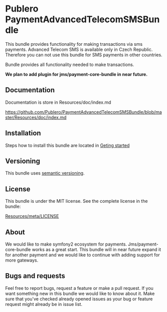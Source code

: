 Publero PaymentAdvancedTelecomSMSBundle
=======================================

This bundle provides functionality for making transactions via sms payments. Advanced Telecom SMS is available only in
Czech Republic. Therefore you can not use this bundle for SMS payments in other countries.

Bundle provides all functionality needed to make transactions.

**We plan to add plugin for jms/payment-core-bundle in near future.**

Documentation
-------------

Documentation is store in Resources/doc/index.md

https://github.com/Publero/PaymentAdvancedTelecomSMSBundle/blob/master/Resources/doc/index.md

Installation
------------

Steps how to install this bundle are located in [Geting started](https://github.com/Publero/PaymentAdvancedTelecomSMSBundle/blob/master/Resources/doc/index.md)

Versioning
----------

This bundle uses [semantic versioning](http://semver.org/).

License
-------

This bundle is under the MIT license. See the complete license in the bundle:

[Resources/meta/LICENSE](Resources/doc/index.md)

About
-----

We would like to make symfony2 ecosystem for payments. Jms/payment-core-bundle works as a great start. This bundle will in near future
expand it for another payment and we would like to continue with adding support for more gateways.

Bugs and requests
-----------------

Feel free to report bugs, request a feature or make a pull request. If you want something new in this bundle we would like to know about it.
Make sure that you've checked already opened issues as your bug or feature request might already be in issue list.
